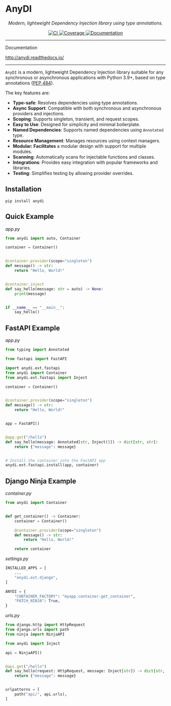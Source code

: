 # AnyDI

<p align="center">
    <i>Modern, lightweight Dependency Injection library using type annotations.</i>
</p>

<p align="center">
    <a href="https://github.com/antonrh/anydi/actions/workflows/ci.yml" target="_blank">
        <img src="https://github.com/antonrh/anydi/actions/workflows/ci.yml/badge.svg" alt="CI">
    </a>
    <a href="https://codecov.io/gh/antonrh/anydi" target="_blank">
        <img src="https://codecov.io/gh/antonrh/anydi/branch/main/graph/badge.svg?token=67CLD19I0C" alt="Coverage">
    </a>
    <a href="https://anydi.readthedocs.io/en/latest/?badge=latest" target="_blank">
        <img src="https://readthedocs.org/projects/anydi/badge/?version=latest" alt="Documentation">
    </a>
</p>

---
Documentation

http://anydi.readthedocs.io/

---

`AnyDI` is a modern, lightweight Dependency Injection library suitable for any synchronous or asynchronous applications with Python 3.9+, based on type annotations ([PEP 484](https://peps.python.org/pep-0484/)).

The key features are:

* **Type-safe**: Resolves dependencies using type annotations.
* **Async Support**: Compatible with both synchronous and asynchronous providers and injections.
* **Scoping**: Supports singleton, transient, and request scopes.
* **Easy to Use**: Designed for simplicity and minimal boilerplate.
* **Named Dependencies**: Supports named dependencies using `Annotated` type.
* **Resource Management**: Manages resources using context managers.
* **Modular: Facilitates** a modular design with support for multiple modules.
* **Scanning**: Automatically scans for injectable functions and classes.
* **Integrations**: Provides easy integration with popular frameworks and libraries.
* **Testing**: Simplifies testing by allowing provider overrides.

## Installation

```shell
pip install anydi
```

## Quick Example

*app.py*

```python
from anydi import auto, Container

container = Container()


@container.provider(scope="singleton")
def message() -> str:
    return "Hello, World!"


@container.inject
def say_hello(message: str = auto) -> None:
    print(message)


if __name__ == "__main__":
    say_hello()
```

## FastAPI Example

*app.py*

```python
from typing import Annotated

from fastapi import FastAPI

import anydi.ext.fastapi
from anydi import Container
from anydi.ext.fastapi import Inject

container = Container()


@container.provider(scope="singleton")
def message() -> str:
    return "Hello, World!"


app = FastAPI()


@app.get("/hello")
def say_hello(message: Annotated[str, Inject()]) -> dict[str, str]:
    return {"message": message}


# Install the container into the FastAPI app
anydi.ext.fastapi.install(app, container)
```



## Django Ninja Example

*container.py*

```python
from anydi import Container


def get_container() -> Container:
    container = Container()

    @container.provider(scope="singleton")
    def message() -> str:
        return "Hello, World!"

    return container
```

*settings.py*

```python
INSTALLED_APPS = [
    ...
    "anydi.ext.django",
]

ANYDI = {
    "CONTAINER_FACTORY": "myapp.container.get_container",
    "PATCH_NINJA": True,
}
```

*urls.py*

```python
from django.http import HttpRequest
from django.urls import path
from ninja import NinjaAPI

from anydi import Inject

api = NinjaAPI()


@api.get("/hello")
def say_hello(request: HttpRequest, message: Inject[str]) -> dict[str, str]:
    return {"message": message}


urlpatterns = [
    path("api/", api.urls),
]
```
